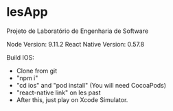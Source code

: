 # lesApp
Projeto de Laboratório de Engenharia de Software

Node Version: 9.11.2
React Native Version: 0.57.8

Build IOS: 
- Clone from git
- "npm i" 
- "cd ios" and "pod install" (You will need CocoaPods)
- "react-native link" on les past
- After this, just play on Xcode Simulator. 
